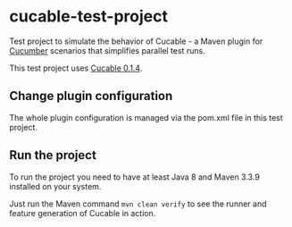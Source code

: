 # cucable-test-project

Test project to simulate the behavior of Cucable - a Maven plugin for [Cucumber](https://cucumber.io) scenarios that simplifies parallel test runs.

This test project uses [Cucable 0.1.4](https://github.com/trivago/cucable-plugin).

## Change plugin configuration

The whole plugin configuration is managed via the pom.xml file in this test project.

## Run the project

To run the project you need to have at least Java 8 and Maven 3.3.9 installed on your system.

Just run the Maven command ```mvn clean verify``` to see the runner and feature generation of Cucable in action.
